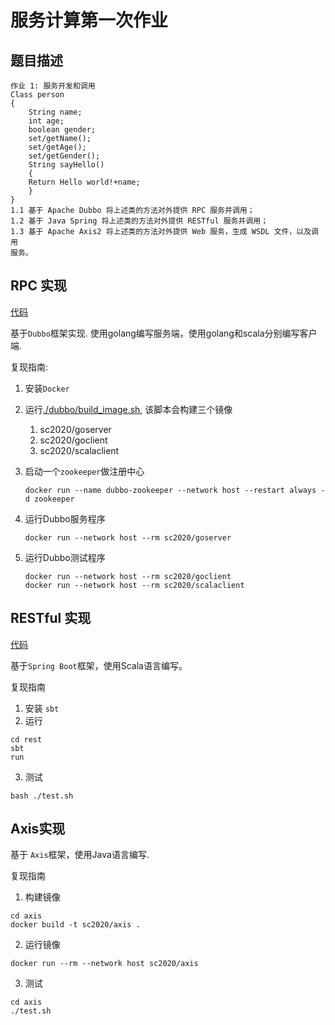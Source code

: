# 服务计算第一次作业
## 题目描述

```
作业 1: 服务开发和调用
Class person
{
    String name;
    int age;
    boolean gender;
    set/getName();
    set/getAge();
    set/getGender();
    String sayHello()
    {
    Return Hello world!+name;
    }
}
1.1 基于 Apache Dubbo 将上述类的方法对外提供 RPC 服务并调用；
1.2 基于 Java Spring 将上述类的方法对外提供 RESTful 服务并调用；
1.3 基于 Apache Axis2 将上述类的方法对外提供 Web 服务，生成 WSDL 文件，以及调用
服务。
```

## RPC 实现

[代码](./dubbo)

基于`Dubbo`框架实现. 使用golang编写服务端，使用golang和scala分别编写客户端.

复现指南:

1. 安装`Docker`
2. 运行[./dubbo/build_image.sh](./dubbo/build_image.sh), 该脚本会构建三个镜像
    1. sc2020/goserver
    2. sc2020/goclient
    3. sc2020/scalaclient

3. 启动一个`zookeeper`做注册中心
    ```
    docker run --name dubbo-zookeeper --network host --restart always -d zookeeper
    ```
4. 运行Dubbo服务程序
    ```
    docker run --network host --rm sc2020/goserver
    ```
5. 运行Dubbo测试程序
    ```
    docker run --network host --rm sc2020/goclient
    docker run --network host --rm sc2020/scalaclient
    ```

## RESTful 实现

[代码](./rest)

基于`Spring Boot`框架，使用Scala语言编写。

复现指南

1. 安装 `sbt`
2. 运行
```
cd rest
sbt
run

```
3. 测试

```
bash ./test.sh
```

## Axis实现

基于 `Axis`框架，使用Java语言编写.

复现指南

1. 构建镜像
```
cd axis
docker build -t sc2020/axis .
```

2. 运行镜像
```
docker run --rm --network host sc2020/axis
```

3. 测试
```
cd axis
./test.sh
```


